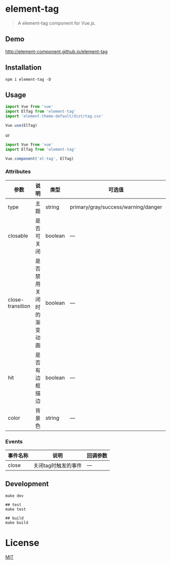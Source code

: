 # element-tag
> A element-tag component for Vue.js.

## Demo
http://element-component.github.io/element-tag

## Installation
```shell
npm i element-tag -D
```

## Usage
```javascript
import Vue from 'vue'
import ElTag from 'element-tag'
import 'element-theme-default/dist/tag.css'

Vue.use(ElTag)
```

or

```javascript
import Vue from 'vue'
import ElTag from 'element-tag'

Vue.component('el-tag', ElTag)
```

### Attributes
| 参数      | 说明          | 类型      | 可选值                           | 默认值  |
|---------- |-------------- |---------- |--------------------------------  |-------- |
| type | 主题 | string | primary/gray/success/warning/danger | — |
| closable | 是否可关闭 | boolean | — | false |
| close-transition | 是否禁用关闭时的渐变动画 | boolean | — | false |
| hit | 是否有边框描边 | boolean | — | false |
| color | 背景色 | string | — | — |


### Events
| 事件名称 | 说明 | 回调参数 |
|---------- |-------- |---------- |
| close | 关闭tag时触发的事件 | — |

## Development
```shell
make dev

## test
make test

## build
make build
```

# License
[MIT](https://opensource.org/licenses/MIT)
